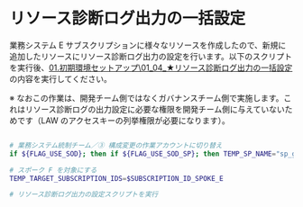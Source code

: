 # リソース診断ログ出力の一括設定

業務システム E サブスクリプションに様々なリソースを作成したので、新規に追加したリソースにリソース診断ログ出力の設定を行います。以下のスクリプトを実行後、[01.初期環境セットアップ\01_04_★リソース診断ログ出力の一括設定](/01.%E5%88%9D%E6%9C%9F%E7%92%B0%E5%A2%83%E3%82%BB%E3%83%83%E3%83%88%E3%82%A2%E3%83%83%E3%83%97/01_04_%E2%98%85%E3%83%AA%E3%82%BD%E3%83%BC%E3%82%B9%E8%A8%BA%E6%96%AD%E3%83%AD%E3%82%B0%E5%87%BA%E5%8A%9B%E3%81%AE%E4%B8%80%E6%8B%AC%E8%A8%AD%E5%AE%9A.md) の内容を実行してください。

※ なおこの作業は、開発チーム側ではなくガバナンスチーム側で実施します。これはリソース診断ログの出力設定に必要な権限を開発チーム側に与えていないためです（LAW のアクセスキーの列挙権限が必要になります）。

```bash

# 業務システム統制チーム／③ 構成変更の作業アカウントに切り替え
if ${FLAG_USE_SOD}; then if ${FLAG_USE_SOD_SP}; then TEMP_SP_NAME="sp_gov_change"; az login --service-principal --username ${SP_APP_IDS[${TEMP_SP_NAME}]} --password ${SP_PWDS[${TEMP_SP_NAME}]} --tenant ${PRIMARY_DOMAIN_NAME} --allow-no-subscriptions; else az account clear; az login -u "user_gov_change@${PRIMARY_DOMAIN_NAME}" -p "${ADMIN_PASSWORD}"; fi; fi

# スポーク F を対象にする
TEMP_TARGET_SUBSCRIPTION_IDS=$SUBSCRIPTION_ID_SPOKE_E

# リソース診断ログ出力の設定スクリプトを実行

```
